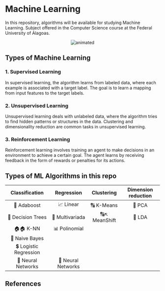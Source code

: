 # Machine Learning

In this repository, algorithms will be available for studying Machine Learning. Subject offered in the Computer Science course at the Federal University of Alagoas.

<p align="center">
  <img src="https://user-images.githubusercontent.com/91018438/204195385-acc6fcd4-05a7-4f25-87d1-cb7d5cc5c852.png" alt="animated" />
</p>

## Types of Machine Learning

### 1. Supervised Learning
In supervised learning, the algorithm learns from labeled data, where each example is associated with a target label. The goal is to learn a mapping from input features to the target labels.

### 2. Unsupervised Learning
Unsupervised learning deals with unlabeled data, where the algorithm tries to find hidden patterns or structures in the data. Clustering and dimensionality reduction are common tasks in unsupervised learning.

### 3. Reinforcement Learning
Reinforcement learning involves training an agent to make decisions in an environment to achieve a certain goal. The agent learns by receiving feedback in the form of rewards or penalties for its actions.


## Types of ML Algorithms in this repo

| Classification | Regression | Clustering | Dimension reduction |
|:----------------:|:--------------:|:-------------:|:-------------------------------:|
| 🌿 Adaboost | 📈 Linear | 🔠 K-Means | 🌹 PCA |
| 🌳 Decision Trees | 🔱 Multivariada | 🔠↖️ MeanShift | 🌻 LDA |
|  🏠🏠 K-NN | 📊 Polinomial |  |  |
| 🎲 Naive Bayes |  |  |  |
| 💲 Logistic Regression |  |  |  |
| 🧠 Neural Networks | 🧠 Neural Networks |  |  |

## References